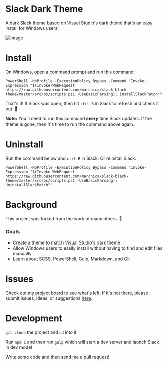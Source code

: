 # Slack Dark Theme

A dark [Slack](https://slack.com/) theme based on Visual Studio's dark theme that's an easy install for Windows users!

![image](https://user-images.githubusercontent.com/141490/57653431-c8c34100-759f-11e9-8e6a-aec8df7de6f3.png)

# Install

On Windows, open a command prompt and run this command:

```batch
PowerShell -NoProfile -ExecutionPolicy Bypass -Command "Invoke-Expression "$(Invoke-WebRequest https://raw.githubusercontent.com/marchica/slack-black-theme/master/src/ps/scripts.ps1 -UseBasicParsing); InstallSlackPatch""
```
That's it! If Slack was open, then hit `ctrl-R` in Slack to refresh and check it out. :eyes:

**Note:** You'll need to run this command ***every*** time Slack updates. If the theme is gone, then it's time to run the command above again.

# Uninstall

Run the command below and `ctrl-R` in Slack. Or reinstall Slack.

```batch
PowerShell -NoProfile -ExecutionPolicy Bypass -Command "Invoke-Expression "$(Invoke-WebRequest https://raw.githubusercontent.com/marchica/slack-black-theme/master/src/ps/scripts.ps1 -UseBasicParsing); UninstallSlackPatch""
```

# Background

This project was forked from the work of many others. :pray:

### Goals
  * Create a theme to match Visual Studio's dark theme
  * Allow Windows users to easily install without having to find and edit files manually
  * Learn about SCSS, PowerShell, Gulp, Markdown, and Git

# Issues

Check out my [project board](https://github.com/marchica/slack-black-theme/projects/1) to see what's left. If it's not there, please submit issues, ideas, or suggestions [here](https://github.com/marchica/slack-black-theme/issues).

# Development

`git clone` the project and `cd` into it.

Run `npm i` and then run `gulp` which will start a dev server and launch Slack in dev mode!

Write some code and then send me a pull request!
